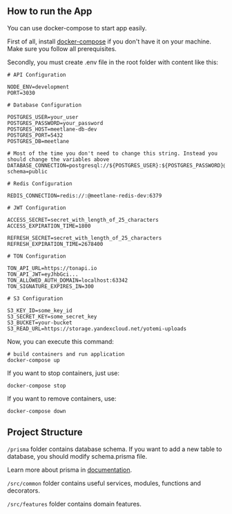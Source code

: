 ## How to run the App

You can use docker-compose to start app easily.

First of all, install [docker-compose](https://docs.docker.com/compose/install/) if you don't have it on your machine. Make sure you follow all prerequisites.

Secondly, you must create .env file in the root folder with content like this:

```dotenv
# API Configuration

NODE_ENV=development
PORT=3030

# Database Configuration

POSTGRES_USER=your_user
POSTGRES_PASSWORD=your_password
POSTGRES_HOST=meetlane-db-dev
POSTGRES_PORT=5432
POSTGRES_DB=meetlane

# Most of the time you don't need to change this string. Instead you should change the variables above
DATABASE_CONNECTION=postgresql://${POSTGRES_USER}:${POSTGRES_PASSWORD}@${POSTGRES_HOST}:${POSTGRES_PORT}/${POSTGRES_DB}?schema=public

# Redis Configuration

REDIS_CONNECTION=redis://:@meetlane-redis-dev:6379

# JWT Configuration

ACCESS_SECRET=secret_with_length_of_25_characters
ACCESS_EXPIRATION_TIME=1800

REFRESH_SECRET=secret_with_length_of_25_characters
REFRESH_EXPIRATION_TIME=2678400

# TON Configuration

TON_API_URL=https://tonapi.io
TON_API_JWT=eyJhbGci...
TON_ALLOWED_AUTH_DOMAIN=localhost:63342
TON_SIGNATURE_EXPIRES_IN=300

# S3 Configuration

S3_KEY_ID=some_key_id
S3_SECRET_KEY=some_secret_key
S3_BUCKET=your-bucket
S3_READ_URL=https://storage.yandexcloud.net/yotemi-uploads
```

Now, you can execute this command:

```shell
# build containers and run application
docker-compose up
```

If you want to stop containers, just use:

```shell
docker-compose stop
```

If you want to remove containers, use:

```shell
docker-compose down
```

## Project Structure

`/prisma` folder contains database schema. If you want to add a new
table to database, you should modify schema.prisma file.

Learn more about prisma in [documentation](https://www.prisma.io/).

`/src/common` folder contains useful services, modules, functions and decorators.

`/src/features` folder contains domain features.
